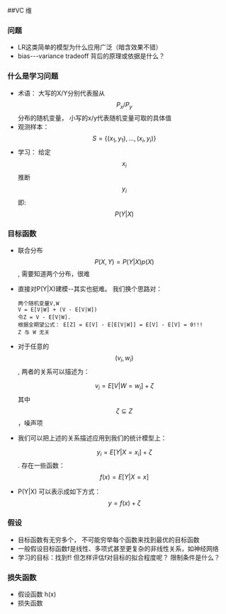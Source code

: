 ##VC 维
### 问题
- LR这类简单的模型为什么应用广泛（暗含效果不错）
- bias---variance tradeoff 背后的原理或依据是什么？
### 什么是学习问题
- 术语： 大写的X/Y分别代表服从$$P_x/P_y$$分布的随机变量， 小写的x/y代表随机变量可取的具体值
- 观测样本：$$ S = \{(x_1,y_1),...,(x_i, y_i)\} $$ 
- 学习： 给定$$x_i$$ 推断 $$y_i$$    即: $$P(Y|X)$$
### 目标函数
- 联合分布 $$P(X,Y) = P(Y|X)p(X)$$, 需要知道两个分布，很难
- 直接对P(Y|X)建模--其实也挺难。 我们换个思路对：  

      两个随机变量V,W
      V = E[V|W] + (V - E[V|W])
      令Z = V - E[V|W]. 
      根据全期望公式： E[Z] = E[V] - E[E[V|W]] = E[V] - E[V] = 0!!!
      Z 与 W 无关
- 对于任意的$$(v_i, w_i)$$, 两者的关系可以描述为： 
   
  $$v_i = E[V|W=w_i] + \zeta $$ 
  其中 $$\zeta \subseteq Z$$ ，噪声项
- 我们可以把上述的关系描述应用到我们的统计模型上： 

  $$y_i = E[Y|X=x_i] + \zeta $$ . 存在一些函数： $$f(x) = E[Y|X=x] $$
 
- P(Y|X) 可以表示成如下方式：    
  $$y = f(x) + \zeta$$
  
### 假设
- 目标函数有无穷多个， 不可能穷举每个函数来找到最优的目标函数
- 一般假设目标函数f是线性、多项式甚至更复杂的非线性关系，如神经网络
- 学习的目标：找到f! 但怎样评估f对目标的拟合程度呢？ 限制条件是什么？

### 损失函数
- 假设函数 h(x)
- 损失函数   
  $$$$
   

  
      
      
    

